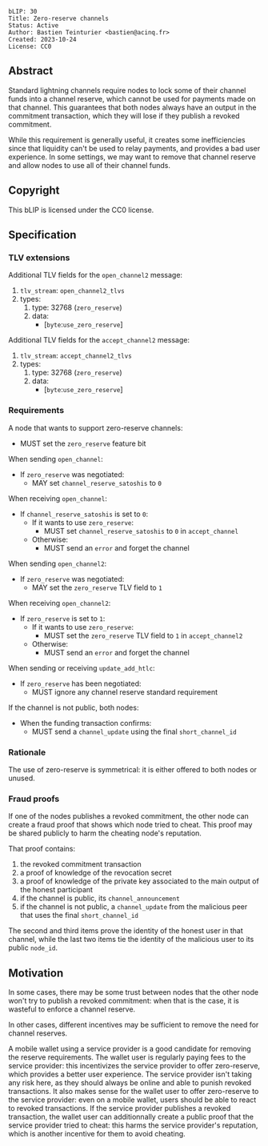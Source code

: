 ```
bLIP: 30
Title: Zero-reserve channels
Status: Active
Author: Bastien Teinturier <bastien@acinq.fr>
Created: 2023-10-24
License: CC0
```

## Abstract

Standard lightning channels require nodes to lock some of their channel funds
into a channel reserve, which cannot be used for payments made on that channel.
This guarantees that both nodes always have an output in the commitment
transaction, which they will lose if they publish a revoked commitment.

While this requirement is generally useful, it creates some inefficiencies
since that liquidity can't be used to relay payments, and provides a bad user
experience. In some settings, we may want to remove that channel reserve and
allow nodes to use all of their channel funds.

## Copyright

This bLIP is licensed under the CC0 license.

## Specification

### TLV extensions

Additional TLV fields for the `open_channel2` message:

1. `tlv_stream`: `open_channel2_tlvs`
2. types:
    1. type: 32768 (`zero_reserve`)
    2. data:
        * [`byte`:`use_zero_reserve`]

Additional TLV fields for the `accept_channel2` message:

1. `tlv_stream`: `accept_channel2_tlvs`
2. types:
    1. type: 32768 (`zero_reserve`)
    2. data:
        * [`byte`:`use_zero_reserve`]

### Requirements

A node that wants to support zero-reserve channels:

* MUST set the `zero_reserve` feature bit

When sending `open_channel`:

* If `zero_reserve` was negotiated:
  * MAY set `channel_reserve_satoshis` to `0`

When receiving `open_channel`:

* If `channel_reserve_satoshis` is set to `0`:
  * If it wants to use `zero_reserve`:
    * MUST set `channel_reserve_satoshis` to `0` in `accept_channel`
  * Otherwise:
    * MUST send an `error` and forget the channel

When sending `open_channel2`:

* If `zero_reserve` was negotiated:
  * MAY set the `zero_reserve` TLV field to `1`

When receiving `open_channel2`:

* If `zero_reserve` is set to `1`:
  * If it wants to use `zero_reserve`:
    * MUST set the `zero_reserve` TLV field to `1` in `accept_channel2`
  * Otherwise:
    * MUST send an `error` and forget the channel

When sending or receiving `update_add_htlc`:

* If `zero_reserve` has been negotiated:
  * MUST ignore any channel reserve standard requirement

If the channel is not public, both nodes:

* When the funding transaction confirms:
  * MUST send a `channel_update` using the final `short_channel_id`

### Rationale

The use of zero-reserve is symmetrical: it is either offered to both nodes or
unused.

### Fraud proofs

If one of the nodes publishes a revoked commitment, the other node can create
a fraud proof that shows which node tried to cheat. This proof may be shared
publicly to harm the cheating node's reputation.

That proof contains:

1. the revoked commitment transaction
2. a proof of knowledge of the revocation secret
3. a proof of knowledge of the private key associated to the main output of the
   honest participant
4. if the channel is public, its `channel_announcement`
5. if the channel is not public, a `channel_update` from the malicious peer
   that uses the final `short_channel_id`

The second and third items prove the identity of the honest user in that
channel, while the last two items tie the identity of the malicious user to
its public `node_id`.

## Motivation

In some cases, there may be some trust between nodes that the other node won't
try to publish a revoked commitment: when that is the case, it is wasteful to
enforce a channel reserve.

In other cases, different incentives may be sufficient to remove the need for
channel reserves.

A mobile wallet using a service provider is a good candidate for removing the
reserve requirements. The wallet user is regularly paying fees to the service
provider: this incentivizes the service provider to offer zero-reserve, which
provides a better user experience. The service provider isn't taking any risk
here, as they should always be online and able to punish revoked transactions.
It also makes sense for the wallet user to offer zero-reserve to the service
provider: even on a mobile wallet, users should be able to react to revoked
transactions. If the service provider publishes a revoked transaction, the
wallet user can additionnally create a public proof that the service provider
tried to cheat: this harms the service provider's reputation, which is another
incentive for them to avoid cheating.
